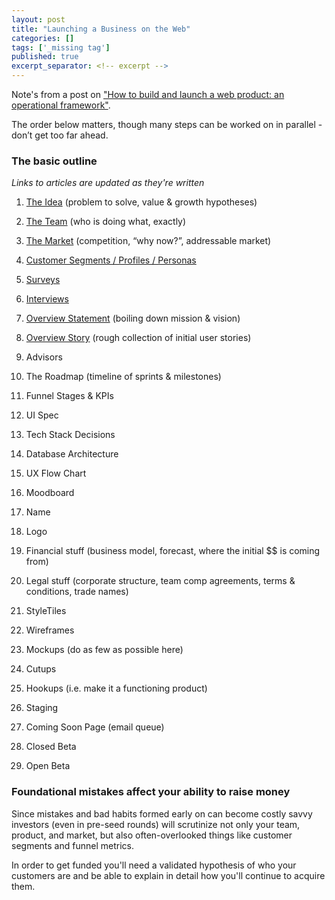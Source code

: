 ```yaml
---
layout: post
title: "Launching a Business on the Web"
categories: []
tags: ['_missing tag']
published: true
excerpt_separator: <!-- excerpt -->
---
```

Note's from a post on ["How to build and launch a web product: an operational framework"](https://medium.com/@wclittle/how-to-build-and-launch-a-web-product-2f3a48d63327#.shwx7ygla).

<!-- excerpt -->

The order below matters, though many steps can be worked on in parallel - don’t get too far ahead.

### The basic outline
*Links to articles are updated as they're written*

1. [The Idea](https://medium.com/@wclittle/how-to-generate-startup-ideas-that-summon-angels-and-create-dragicorns-e9d27237fc06#.wzjytjscl) (problem to solve, value & growth hypotheses)

2. [The Team](https://medium.com/@wclittle/how-to-compose-a-co-founder-team-30e22e6634e#.9m6no4y52) (who is doing what, exactly)

3. [The Market](https://medium.com/@wclittle/how-to-evaluate-a-market-for-your-potential-startup-a0244065e60f#.ahzmck9g7) (competition, “why now?”, addressable market)

4. [Customer Segments / Profiles / Personas](https://medium.com/@wclittle/how-to-identify-ideal-early-customers-9dd384e2c9c#.3fnx5lyg5)

5. [Surveys](https://medium.com/@wclittle/how-to-maximize-learning-from-pre-launch-customer-surveys-and-interviews-50dbffba094d#.39jlbvsk5)

6. [Interviews](https://medium.com/@wclittle/how-to-maximize-learning-from-pre-launch-customer-surveys-and-interviews-50dbffba094d#.dz5tbr9dv)

7. [Overview Statement](https://medium.com/@wclittle/how-to-boil-down-vision-and-mission-into-an-overview-statement-for-your-new-business-ff06536b5de0#.7iyuzca94) (boiling down mission & vision)

8. [Overview Story](https://medium.com/@wclittle/building-a-new-web-product-how-to-best-setup-engineers-and-creatives-for-a-win-e4088e1856ef#.th0cqpcpy) (rough collection of initial user stories)

9. Advisors

10. The Roadmap (timeline of sprints & milestones)

11. Funnel Stages & KPIs

12. UI Spec

13. Tech Stack Decisions

14. Database Architecture

15. UX Flow Chart

16. Moodboard

17. Name

18. Logo

19. Financial stuff (business model, forecast, where the initial $$ is coming from)

20. Legal stuff (corporate structure, team comp agreements, terms & conditions, trade names)

21. StyleTiles

22. Wireframes

23. Mockups (do as few as possible here)

24. Cutups

25. Hookups (i.e. make it a functioning product)

26. Staging

27. Coming Soon Page (email queue)

28. Closed Beta

29. Open Beta

### Foundational mistakes affect your ability to raise money
Since mistakes and bad habits formed early on can become costly savvy investors
(even in pre-seed rounds) will scrutinize not only your team, product, and
market, but also often-overlooked things like customer segments and funnel
metrics.

In order to get funded you'll need a validated hypothesis of who your customers
are and be able to explain in detail how you'll continue to acquire them.
